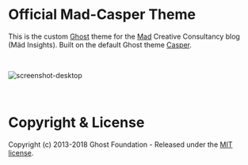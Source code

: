 # Official Mad-Casper Theme

This is the custom [Ghost](http://github.com/tryghost/ghost/) theme for the [Mad](https://www.xn--md-via.com/) Creative Consultancy blog (Mäd Insights). Built on the default Ghost theme [Casper](https://github.com/TryGhost/Casper/releases).

&nbsp;

![screenshot-desktop](https://uploads-ssl.webflow.com/5af2d30d8f58651f5cd09a9d/5bd2c65117a13e7c0047c274_Screenshot%202018-10-26%20at%2014.46.03.png)

&nbsp;

# Copyright & License

Copyright (c) 2013-2018 Ghost Foundation - Released under the [MIT license](LICENSE).

